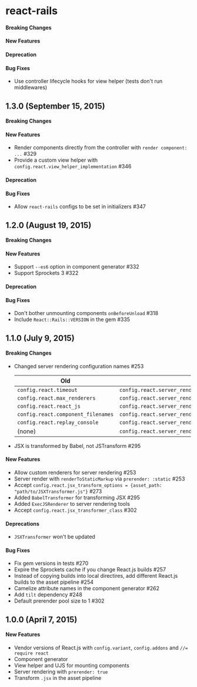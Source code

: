 # react-rails

#### Breaking Changes

#### New Features

#### Deprecation

#### Bug Fixes

- Use controller lifecycle hooks for view helper (tests don't run middlewares)

## 1.3.0 (September 15, 2015)

#### Breaking Changes

#### New Features

- Render components directly from the controller with `render component: ...` #329
- Provide a custom view helper with `config.react.view_helper_implementation` #346

#### Deprecation

#### Bug Fixes

- Allow `react-rails` configs to be set in initializers #347

## 1.2.0 (August 19, 2015)

#### Breaking Changes

#### New Features

- Support `--es6` option in component generator #332
- Support Sprockets 3 #322

#### Deprecation

#### Bug Fixes

- Don't bother unmounting components `onBeforeUnload` #318
- Include `React::Rails::VERSION` in the gem #335

## 1.1.0 (July 9, 2015)

#### Breaking Changes

- Changed server rendering configuration names #253

  |  Old | New  |
  | ---- | ---- |
  | `config.react.timeout` | `config.react.server_renderer_timeout` |
  | `config.react.max_renderers` | `config.react.server_renderer_pool_size` |
  | `config.react.react_js` | `config.react.server_renderer_options[:files]` |
  | `config.react.component_filenames` | `config.react.server_renderer_options[:files]` |
  | `config.react.replay_console` | `config.react.server_renderer_options[:replay_console]` |
  | (none) | `config.react.server_renderer` |

- JSX is transformed by Babel, not JSTransform #295

#### New Features

- Allow custom renderers for server rendering #253
- Server render with `renderToStaticMarkup` via `prerender: :static` #253
- Accept `config.react.jsx_transform_options = {asset_path: "path/to/JSXTransformer.js"}` #273
- Added `BabelTransformer` for transforming JSX #295
- Added `ExecJSRenderer` to server rendering tools
- Accept `config.react.jsx_transformer_class` #302

#### Deprecations

- `JSXTransformer` won't be updated

#### Bug Fixes

- Fix gem versions in tests #270
- Expire the Sprockets cache if you change React.js builds #257
- Instead of copying builds into local directires, add different React.js builds to the asset pipeline #254
- Camelize attribute names in the component generator #262
- Add `tilt` dependency #248
- Default prerender pool size to 1 #302


## 1.0.0 (April 7, 2015)

#### New Features

- Vendor versions of React.js with `config.variant`, `config.addons` and `//= require react`
- Component generator
- View helper and UJS for mounting components
- Server rendering with `prerender: true`
- Transform `.jsx` in the asset pipeline

